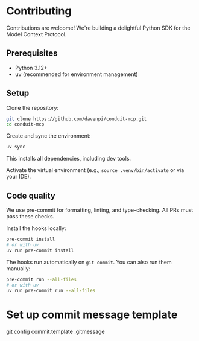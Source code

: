 # Contributing

Contributions are welcome! We're building a delightful Python SDK for the Model Context Protocol.

## Prerequisites

- Python 3.12+
- uv (recommended for environment management)

## Setup

Clone the repository:

```bash
git clone https://github.com/davenpi/conduit-mcp.git 
cd conduit-mcp
```

Create and sync the environment:

```bash
uv sync
```

This installs all dependencies, including dev tools.

Activate the virtual environment (e.g., `source .venv/bin/activate` or via your IDE).

## Code quality

We use pre-commit for formatting, linting, and type-checking. All PRs must pass these checks.

Install the hooks locally:

```bash
pre-commit install
# or with uv
uv run pre-commit install
```

The hooks run automatically on `git commit`. You can also run them manually:

```bash
pre-commit run --all-files
# or with uv
uv run pre-commit run --all-files
```

# Set up commit message template
git config commit.template .gitmessage
